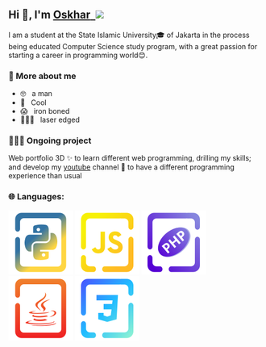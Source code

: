## Hi 👋, I'm [Oskhar](https://moskhar.my.id)<a href="https://linkedin.com/">&nbsp;&nbsp;<img width="22" src="https://upload.wikimedia.org/wikipedia/commons/thumb/8/81/LinkedIn_icon.svg/2048px-LinkedIn_icon.svg.png"></img></a>
I am a student at the State Islamic University🎓 of Jakarta in the process being educated Computer Science study program, with a great passion for starting a career in programming world😊.

### 🤔 More about me

- 🤓 &nbsp; a man
- 🥶 &nbsp; Cool
- 😱 &nbsp; iron boned
- 🦸🏻‍♂️ &nbsp; laser edged

### 🧑🏻‍💻 Ongoing project

Web portfolio 3D ✨ to learn different web programming, drilling my skills; and develop my [youtube](https://www.youtube.com/@grtrick__) channel 🎥 to have a different programming experience than usual

### 🌐 Languages:
[![Python](./docs/img/Language/candy_img/python.svg)](https://github.com/MuhamadOskhar?tab=repositories&language=python)
[![JavaScript](./docs/img/Language/candy_img/javascript.svg)](https://github.com/MuhamadOskhar?tab=repositories&language=javascript)
[![PHP](./docs/img/Language/candy_img/php.svg)](https://github.com/MuhamadOskhar?tab=repositories&language=php)
[![Java](./docs/img/Language/candy_img/java.svg)](https://github.com/MuhamadOskhar?tab=repositories&language=java)
[![CSS](./docs/img/Language/candy_img/css.svg)](https://github.com/MuhamadOskhar?tab=repositories&language=css)
<!--
**MuhamadOskhar/MuhamadOskhar** is a ✨ _special_ ✨ repository because its `README.md` (this file) appears on your GitHub profile.

Here are some ideas to get you started:

- 🔭 I’m currently working on ...
- 🌱 I’m currently learning ...
- 👯 I’m looking to collaborate on ...
- 🤔 I’m looking for help with ...
- 💬 Ask me about ...
- 📫 How to reach me: ...
- 😄 Pronouns: ...
- ⚡ Fun fact: ...
-->

